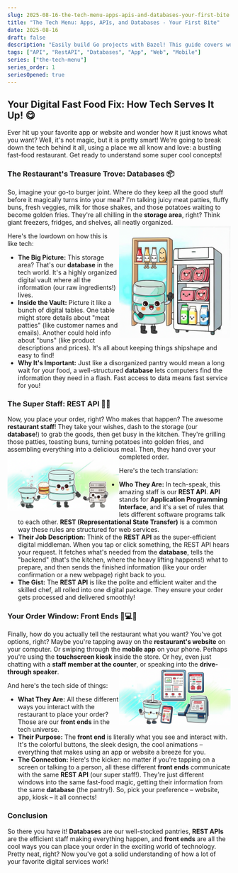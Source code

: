 ```yaml
---
slug: 2025-08-16-the-tech-menu-apps-apis-and-databases-your-first-bite
title: "The Tech Menu: Apps, APIs, and Databases - Your First Bite"
date: 2025-08-16
draft: false
description: "Easily build Go projects with Bazel! This guide covers workspace setup, dependencies, packages, testing, and running your app. Perfect for Bazel beginners."
tags: ["API", "RestAPI", "Databases", "App", "Web", "Mobile"]
series: ["the-tech-menu"]
series_order: 1
seriesOpened: true
---
```


## Your Digital Fast Food Fix: How Tech Serves It Up! 😋

Ever hit up your favorite app or website and wonder how it just knows what you want? Well, it's not magic, but it is pretty smart! We're going to break down the tech behind it all, using a place we all know and love: a bustling fast-food restaurant. Get ready to understand some super cool concepts!

### The Restaurant's Treasure Trove: Databases 📦

So, imagine your go-to burger joint. Where do they keep all the good stuff before it magically turns into your meal? I'm talking juicy meat patties, fluffy buns, fresh veggies, milk for those shakes, and those potatoes waiting to become golden fries. They're all chilling in the **storage area**, right? Think giant freezers, fridges, and shelves, all neatly organized. <img align="right" width="50%" height="50%" src="images/databases.png" alt="Databases">

Here's the lowdown on how this is like tech:
- **The Big Picture:** This storage area? That's our **database** in the tech world. It's a highly organized digital vault where all the information (our raw ingredients!) lives.
- **Inside the Vault:** Picture it like a bunch of digital tables. One table might store details about "meat patties" (like customer names and emails). Another could hold info about "buns" (like product descriptions and prices). It's all about keeping things shipshape and easy to find!
- **Why It's Important:** Just like a disorganized pantry would mean a long wait for your food, a well-structured **database** lets computers find the information they need in a flash. Fast access to data means fast service for you!

### The Super Staff: REST API 🧑‍🍳

Now, you place your order, right? Who makes that happen? The awesome **restaurant staff**! They take your wishes, dash to the storage (our **database**!) to grab the goods, then get busy in the kitchen. They're grilling those patties, toasting buns, turning potatoes into golden fries, and assembling everything into a delicious meal. Then, they hand over your completed order. <img align="left" width="50%" height="50%" src="images/rest_api.png" alt="Rest APIs">

Here's the tech translation:
- **Who They Are:** In tech-speak, this amazing staff is our **REST API**. **API** stands for **Application Programming Interface**, and it's a set of rules that lets different software programs talk to each other. **REST (Representational State Transfer)** is a common way these rules are structured for web services.
- **Their Job Description:** Think of the **REST API** as the super-efficient digital middleman. When you tap or click something, the REST API hears your request. It fetches what's needed from the **database**, tells the "backend" (that's the kitchen, where the heavy lifting happens!) what to prepare, and then sends the finished information (like your order confirmation or a new webpage) right back to you.
- **The Gist:** The **REST API** is like the polite and efficient waiter and the skilled chef, all rolled into one digital package. They ensure your order gets processed and delivered smoothly!

### Your Order Window: Front Ends 📱💻🍔

Finally, how do you actually tell the restaurant what you want? You've got options, right? Maybe you're tapping away on the **restaurant's website** on your computer. Or swiping through the **mobile app** on your phone. Perhaps you're using the **touchscreen kiosk** inside the store. Or hey, even just chatting with a **staff member at the counter**, or speaking into the **drive-through speaker**.  <img align="right" width="50%" height="50%" src="images/front_ends.png" alt="Front Ends">

And here's the tech side of things:
- **What They Are:** All these different ways you interact with the restaurant to place your order? Those are our **front ends** in the tech universe.
- **Their Purpose:** The **front end** is literally what you see and interact with. It's the colorful buttons, the sleek design, the cool animations – everything that makes using an app or website a breeze for you.
- **The Connection:** Here's the kicker: no matter if you're tapping on a screen or talking to a person, all these different **front ends** communicate with the same **REST API** (our super staff!). They're just different windows into the same fast-food magic, getting their information from the same **database** (the pantry!). So, pick your preference – website, app, kiosk – it all connects!

### Conclusion

So there you have it! **Databases** are our well-stocked pantries, **REST APIs** are the efficient staff making everything happen, and **front ends** are all the cool ways you can place your order in the exciting world of technology. Pretty neat, right? Now you've got a solid understanding of how a lot of your favorite digital services work!